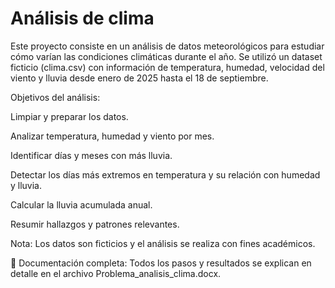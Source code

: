 # Análisis de clima

Este proyecto consiste en un análisis de datos meteorológicos para estudiar cómo varían las condiciones climáticas durante el año. Se utilizó un dataset ficticio (clima.csv) con información de temperatura, humedad, velocidad del viento y lluvia desde enero de 2025 hasta el 18 de septiembre.

Objetivos del análisis:

Limpiar y preparar los datos.

Analizar temperatura, humedad y viento por mes.

Identificar días y meses con más lluvia.

Detectar los días más extremos en temperatura y su relación con humedad y lluvia.

Calcular la lluvia acumulada anual.

Resumir hallazgos y patrones relevantes.

Nota: Los datos son ficticios y el análisis se realiza con fines académicos.

📄 Documentación completa: Todos los pasos y resultados se explican en detalle en el archivo Problema_analisis_clima.docx.
